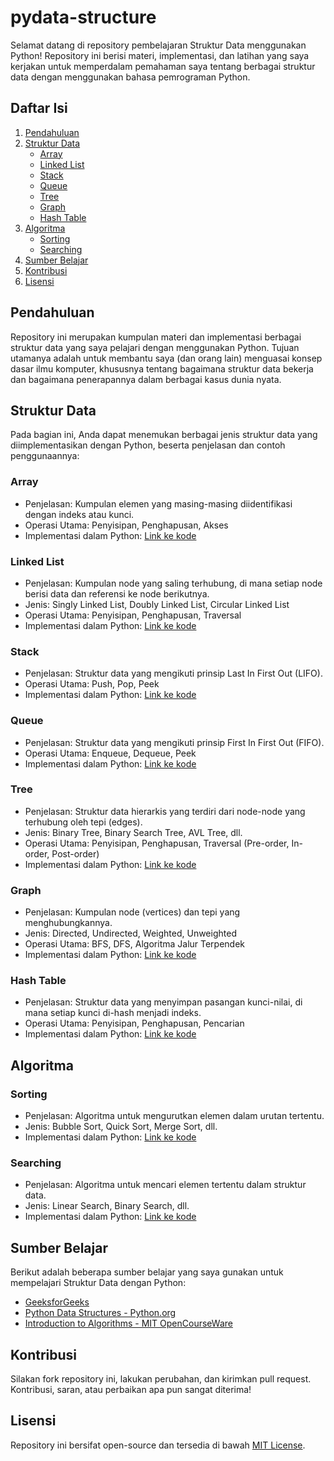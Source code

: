 # pydata-structure

Selamat datang di repository pembelajaran Struktur Data menggunakan Python! Repository ini berisi materi, implementasi, dan latihan yang saya kerjakan untuk memperdalam pemahaman saya tentang berbagai struktur data dengan menggunakan bahasa pemrograman Python.

## Daftar Isi

1. [Pendahuluan](#pendahuluan)
2. [Struktur Data](#struktur-data)
   - [Array](#array)
   - [Linked List](#linked-list)
   - [Stack](#stack)
   - [Queue](#queue)
   - [Tree](#tree)
   - [Graph](#graph)
   - [Hash Table](#hash-table)
3. [Algoritma](#algoritma)
   - [Sorting](#sorting)
   - [Searching](#searching)
4. [Sumber Belajar](#sumber-belajar)
5. [Kontribusi](#kontribusi)
6. [Lisensi](#lisensi)

## Pendahuluan

Repository ini merupakan kumpulan materi dan implementasi berbagai struktur data yang saya pelajari dengan menggunakan Python. Tujuan utamanya adalah untuk membantu saya (dan orang lain) menguasai konsep dasar ilmu komputer, khususnya tentang bagaimana struktur data bekerja dan bagaimana penerapannya dalam berbagai kasus dunia nyata.

## Struktur Data

Pada bagian ini, Anda dapat menemukan berbagai jenis struktur data yang diimplementasikan dengan Python, beserta penjelasan dan contoh penggunaannya:

### Array
- Penjelasan: Kumpulan elemen yang masing-masing diidentifikasi dengan indeks atau kunci.
- Operasi Utama: Penyisipan, Penghapusan, Akses
- Implementasi dalam Python: [Link ke kode](array.py)

### Linked List
- Penjelasan: Kumpulan node yang saling terhubung, di mana setiap node berisi data dan referensi ke node berikutnya.
- Jenis: Singly Linked List, Doubly Linked List, Circular Linked List
- Operasi Utama: Penyisipan, Penghapusan, Traversal
- Implementasi dalam Python: [Link ke kode](linked_list.py)

### Stack
- Penjelasan: Struktur data yang mengikuti prinsip Last In First Out (LIFO).
- Operasi Utama: Push, Pop, Peek
- Implementasi dalam Python: [Link ke kode](stack.py)

### Queue
- Penjelasan: Struktur data yang mengikuti prinsip First In First Out (FIFO).
- Operasi Utama: Enqueue, Dequeue, Peek
- Implementasi dalam Python: [Link ke kode](queue.py)

### Tree
- Penjelasan: Struktur data hierarkis yang terdiri dari node-node yang terhubung oleh tepi (edges).
- Jenis: Binary Tree, Binary Search Tree, AVL Tree, dll.
- Operasi Utama: Penyisipan, Penghapusan, Traversal (Pre-order, In-order, Post-order)
- Implementasi dalam Python: [Link ke kode](tree.py)

### Graph
- Penjelasan: Kumpulan node (vertices) dan tepi yang menghubungkannya.
- Jenis: Directed, Undirected, Weighted, Unweighted
- Operasi Utama: BFS, DFS, Algoritma Jalur Terpendek
- Implementasi dalam Python: [Link ke kode](graph.py)

### Hash Table
- Penjelasan: Struktur data yang menyimpan pasangan kunci-nilai, di mana setiap kunci di-hash menjadi indeks.
- Operasi Utama: Penyisipan, Penghapusan, Pencarian
- Implementasi dalam Python: [Link ke kode](hash_table.py)

## Algoritma

### Sorting
- Penjelasan: Algoritma untuk mengurutkan elemen dalam urutan tertentu.
- Jenis: Bubble Sort, Quick Sort, Merge Sort, dll.
- Implementasi dalam Python: [Link ke kode](sorting.py)

### Searching
- Penjelasan: Algoritma untuk mencari elemen tertentu dalam struktur data.
- Jenis: Linear Search, Binary Search, dll.
- Implementasi dalam Python: [Link ke kode](searching.py)

## Sumber Belajar

Berikut adalah beberapa sumber belajar yang saya gunakan untuk mempelajari Struktur Data dengan Python:
- [GeeksforGeeks](https://www.geeksforgeeks.org/data-structures/)
- [Python Data Structures - Python.org](https://docs.python.org/3/tutorial/datastructures.html)
- [Introduction to Algorithms - MIT OpenCourseWare](https://ocw.mit.edu/courses/electrical-engineering-and-computer-science/6-006-introduction-to-algorithms-spring-2011/)

## Kontribusi

Silakan fork repository ini, lakukan perubahan, dan kirimkan pull request. Kontribusi, saran, atau perbaikan apa pun sangat diterima!

## Lisensi

Repository ini bersifat open-source dan tersedia di bawah [MIT License](LICENSE).

